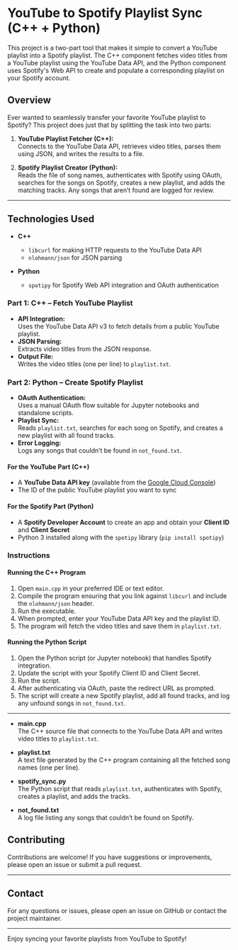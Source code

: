 # YouTube to Spotify Playlist Sync (C++ + Python)

This project is a two-part tool that makes it simple to convert a YouTube playlist into a Spotify playlist. The C++ component fetches video titles from a YouTube playlist using the YouTube Data API, and the Python component uses Spotify's Web API to create and populate a corresponding playlist on your Spotify account.

## Overview

Ever wanted to seamlessly transfer your favorite YouTube playlist to Spotify? This project does just that by splitting the task into two parts:

1. **YouTube Playlist Fetcher (C++):**  
   Connects to the YouTube Data API, retrieves video titles, parses them using JSON, and writes the results to a file.

2. **Spotify Playlist Creator (Python):**  
   Reads the file of song names, authenticates with Spotify using OAuth, searches for the songs on Spotify, creates a new playlist, and adds the matching tracks. Any songs that aren’t found are logged for review.

---

## Technologies Used

- **C++**  
  - `libcurl` for making HTTP requests to the YouTube Data API  
  - `nlohmann/json` for JSON parsing

- **Python**  
  - `spotipy` for Spotify Web API integration and OAuth authentication


### Part 1: C++ – Fetch YouTube Playlist
- **API Integration:**  
  Uses the YouTube Data API v3 to fetch details from a public YouTube playlist.
- **JSON Parsing:**  
  Extracts video titles from the JSON response.
- **Output File:**  
  Writes the video titles (one per line) to `playlist.txt`.
  
### Part 2: Python – Create Spotify Playlist
- **OAuth Authentication:**  
  Uses a manual OAuth flow suitable for Jupyter notebooks and standalone scripts.
- **Playlist Sync:**  
  Reads `playlist.txt`, searches for each song on Spotify, and creates a new playlist with all found tracks.
- **Error Logging:**  
  Logs any songs that couldn’t be found in `not_found.txt`.


#### For the YouTube Part (C++)

- A **YouTube Data API key** (available from the [Google Cloud Console](https://console.cloud.google.com/))
- The ID of the public YouTube playlist you want to sync

#### For the Spotify Part (Python)

- A **Spotify Developer Account** to create an app and obtain your **Client ID** and **Client Secret**
- Python 3 installed along with the `spotipy` library (`pip install spotipy`)

### Instructions

#### Running the C++ Program

1. Open `main.cpp` in your preferred IDE or text editor.
2. Compile the program ensuring that you link against `libcurl` and include the `nlohmann/json` header.
3. Run the executable.
4. When prompted, enter your YouTube Data API key and the playlist ID.
5. The program will fetch the video titles and save them in `playlist.txt`.

#### Running the Python Script

1. Open the Python script (or Jupyter notebook) that handles Spotify integration.
2. Update the script with your Spotify Client ID and Client Secret.
3. Run the script.
4. After authenticating via OAuth, paste the redirect URL as prompted.
5. The script will create a new Spotify playlist, add all found tracks, and log any unfound songs in `not_found.txt`.

---


- **main.cpp**  
  The C++ source file that connects to the YouTube Data API and writes video titles to `playlist.txt`.

- **playlist.txt**  
  A text file generated by the C++ program containing all the fetched song names (one per line).

- **spotify_sync.py**  
  The Python script that reads `playlist.txt`, authenticates with Spotify, creates a playlist, and adds the tracks.

- **not_found.txt**  
  A log file listing any songs that couldn’t be found on Spotify.

## Contributing

Contributions are welcome! If you have suggestions or improvements, please open an issue or submit a pull request.

---

## Contact

For any questions or issues, please open an issue on GitHub or contact the project maintainer.

---

Enjoy syncing your favorite playlists from YouTube to Spotify!
